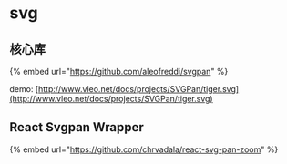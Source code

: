 # svg

## 核心库

{% embed url="https://github.com/aleofreddi/svgpan" %}

demo: [http://www.vleo.net/docs/projects/SVGPan/tiger.svg](http://www.vleo.net/docs/projects/SVGPan/tiger.svg)

## React Svgpan Wrapper

{% embed url="https://github.com/chrvadala/react-svg-pan-zoom" %}



